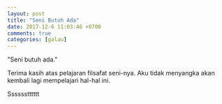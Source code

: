 ```yaml
---
layout: post
title: "Seni Butuh Ada"
date: 2017-12-6 11:03:46 +0700
comments: true
categories: [galau]
---
```

"Seni butuh ada." 

Terima kasih atas pelajaran filsafat seni-nya. Aku tidak menyangka akan kembali lagi mempelajari hal-hal ini. 


Sssssstttttt
